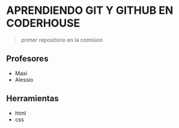 # APRENDIENDO GIT Y GITHUB EN CODERHOUSE

> primer repositorio en la comision

## Profesores

- Maxi
- Alessio 

## Herramientas

- html
- css

